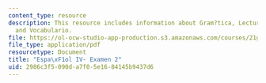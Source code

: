 ```yaml
---
content_type: resource
description: This resource includes information about Gram?tica, Lecturas, Pel?cula
  and Vocabulario.
file: https://ol-ocw-studio-app-production.s3.amazonaws.com/courses/21g-704-spanish-iv-spring-2005/2986c3f5090da7f05e1684145b9437d6_MIT21G_704S05_sp4_exam2.pdf
file_type: application/pdf
resourcetype: Document
title: "Espa\xF1ol IV- Examen 2"
uid: 2986c3f5-090d-a7f0-5e16-84145b9437d6
---
```

